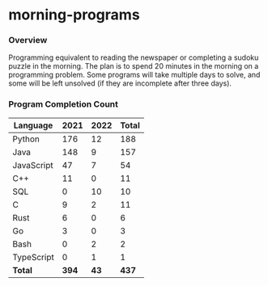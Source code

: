 # morning-programs

### Overview

Programming equivalent to reading the newspaper or completing a sudoku puzzle in the morning.  The plan is to spend 20 
minutes in the morning on a programming problem.  Some programs will take multiple days to solve, and some will be left 
unsolved (if they are incomplete after three days).

### Program Completion Count

| Language     | 2021    | 2022    | Total   |
|--------------|---------|---------|---------|
| Python       | 176     | 12      | 188     |
| Java         | 148     | 9       | 157     |
| JavaScript   | 47      | 7       | 54      |
| C++          | 11      | 0       | 11      |
| SQL          | 0       | 10      | 10      |
| C            | 9       | 2       | 11      |
| Rust         | 6       | 0       | 6       |
| Go           | 3       | 0       | 3       |
| Bash         | 0       | 2       | 2       |
| TypeScript   | 0       | 1       | 1       |
| **Total**    | **394** | **43**  | **437** |
